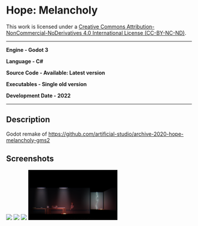 # Hope: Melancholy

This work is licensed under a <a rel="license" href="http://creativecommons.org/licenses/by-nc-nd/4.0/">Creative Commons Attribution-NonCommercial-NoDerivatives 4.0 International License (CC-BY-NC-ND)</a>.
________________

**Engine - Godot 3**

**Language - C#**

**Source Code - Available: Latest version**

**Executables - Single old version**

**Development Date - 2022**

________________

## Description
Godot remake of https://github.com/artificial-studio/archive-2020-hope-melancholy-gms2

## Screenshots
<img src="readme/gif_new_gd_shooting.gif" width="48%"> <img src="readme/inv_finale.gif" width="48%">
<img src="readme/new dialogs.gif" width="48%"> <img src="readme/sfx.png" width="48%">

